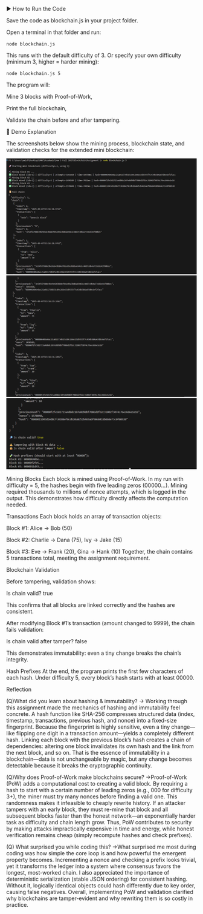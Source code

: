 ▶️ How to Run the Code

Save the code as blockchain.js in your project folder.

Open a terminal in that folder and run:

    node blockchain.js


This runs with the default difficulty of 3.
Or specify your own difficulty (minimum 3, higher = harder mining):

    node blockchain.js 5


The program will:

Mine 3 blocks with Proof-of-Work,

Print the full blockchain,

Validate the chain before and after tampering.

📸 Demo Explanation

The screenshots below show the mining process, blockchain state, and validation checks for the extended mini blockchain:

![Mining Output](./Screenshots/Shot1.png)
![Mining Output](./Screenshots/Shot2.png)
![Mining Output](./Screenshots/Shot3.png)

Mining Blocks
Each block is mined using Proof-of-Work. In my run with difficulty = 5, the hashes begin with five leading zeros (00000…). Mining required thousands to millions of nonce attempts, which is logged in the output. This demonstrates how difficulty directly affects the computation needed.

Transactions
Each block holds an array of transaction objects:

Block #1: Alice → Bob (50)

Block #2: Charlie → Dana (75), Ivy → Jake (15)

Block #3: Eve → Frank (20), Gina → Hank (10)
Together, the chain contains 5 transactions total, meeting the assignment requirement.

Blockchain Validation

Before tampering, validation shows:

Is chain valid? true


This confirms that all blocks are linked correctly and the hashes are consistent.

After modifying Block #1’s transaction (amount changed to 9999), the chain fails validation:

Is chain valid after tamper? false


This demonstrates immutability: even a tiny change breaks the chain’s integrity.

Hash Prefixes
At the end, the program prints the first few characters of each hash. Under difficulty 5, every block’s hash starts with at least 00000.





Reflection 

(Q)What did you learn about hashing & immutability?
-> Working through this assignment made the mechanics of hashing and immutability feel concrete. A hash function like SHA-256 compresses structured data (index, timestamp, transactions, previous hash, and nonce) into a fixed-size fingerprint. Because the fingerprint is highly sensitive, even a tiny change—like flipping one digit in a transaction amount—yields a completely different hash. Linking each block with the previous block’s hash creates a chain of dependencies: altering one block invalidates its own hash and the link from the next block, and so on. That is the essence of immutability in a blockchain—data is not unchangeable by magic, but any change becomes detectable because it breaks the cryptographic continuity.

(Q)Why does Proof-of-Work make blockchains secure?
->Proof-of-Work (PoW) adds a computational cost to creating a valid block. By requiring a hash to start with a certain number of leading zeros (e.g., 000 for difficulty 3+), the miner must try many nonces before finding a valid one. This randomness makes it infeasible to cheaply rewrite history. If an attacker tampers with an early block, they must re-mine that block and all subsequent blocks faster than the honest network—an exponentially harder task as difficulty and chain length grow. Thus, PoW contributes to security by making attacks impractically expensive in time and energy, while honest verification remains cheap (simply recompute hashes and check prefixes).

(Q) What surprised you while coding this?
->What surprised me most during coding was how simple the core loop is and how powerful the emergent property becomes. Incrementing a nonce and checking a prefix looks trivial, yet it transforms the ledger into a system where consensus favors the longest, most-worked chain. I also appreciated the importance of deterministic serialization (stable JSON ordering) for consistent hashing. Without it, logically identical objects could hash differently due to key order, causing false negatives. Overall, implementing PoW and validation clarified why blockchains are tamper-evident and why rewriting them is so costly in practice.